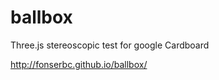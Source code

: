 ballbox
=======
Three.js stereoscopic test for google Cardboard

http://fonserbc.github.io/ballbox/
